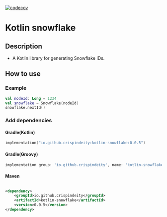 [![codecov](https://codecov.io/gh/crispin-lab/kotlin-snowflake/graph/badge.svg?token=TOIO3MUBMA)](https://codecov.io/gh/crispin-lab/kotlin-snowflake)

# Kotlin snowflake

## Description

- A Kotlin library for generating Snowflake IDs.

## How to  use

### Example

```kotlin
val nodeId: Long = 1234
val snowflake = Snowflake(nodeId)
snowflake.nextId()
```

### Add dependencies

#### Gradle(Kotlin)

```kotlin
implementation("io.github.crispindeity:kotlin-snowflake:0.0.5")
```

#### Gradle(Groovy)

```groovy
implementation group: 'io.github.crispindeity', name: 'kotlin-snowflake', version: '0.0.5'
```

#### Maven

```xml

<dependency>
    <groupId>io.github.crispindeity</groupId>
    <artifactId>kotlin-snowflake</artifactId>
    <version>0.0.5</version>
</dependency>
```
